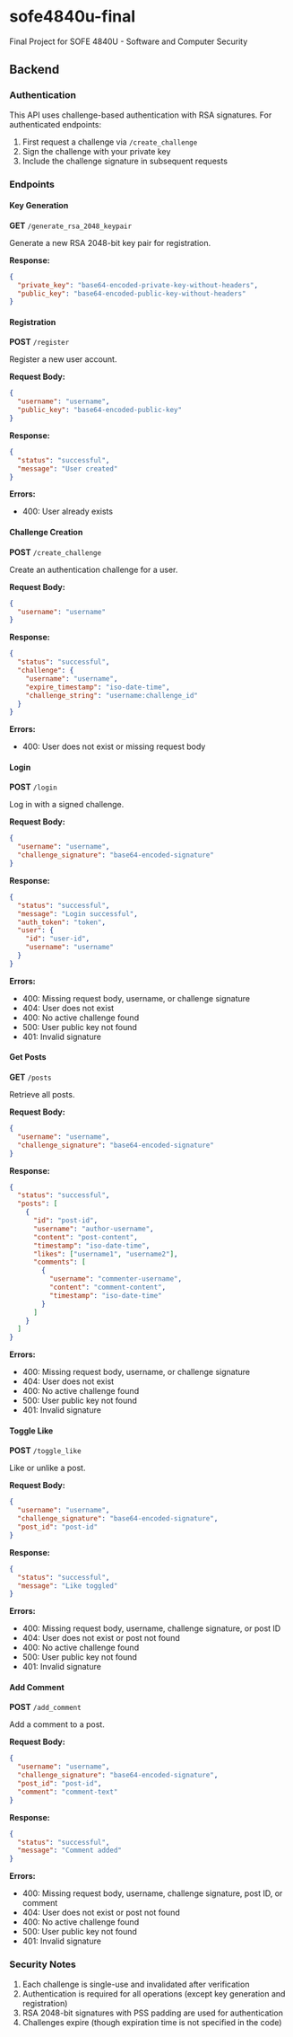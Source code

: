 # sofe4840u-final

Final Project for SOFE 4840U - Software and Computer Security

## Backend

### Authentication

This API uses challenge-based authentication with RSA signatures. For authenticated endpoints:

1. First request a challenge via `/create_challenge`
2. Sign the challenge with your private key
3. Include the challenge signature in subsequent requests

### Endpoints

#### Key Generation

**GET** `/generate_rsa_2048_keypair`

Generate a new RSA 2048-bit key pair for registration.

**Response:**

```json
{
  "private_key": "base64-encoded-private-key-without-headers",
  "public_key": "base64-encoded-public-key-without-headers"
}
```

#### Registration

**POST** `/register`

Register a new user account.

**Request Body:**

```json
{
  "username": "username",
  "public_key": "base64-encoded-public-key"
}
```

**Response:**

```json
{
  "status": "successful",
  "message": "User created"
}
```

**Errors:**

- 400: User already exists

#### Challenge Creation

**POST** `/create_challenge`

Create an authentication challenge for a user.

**Request Body:**

```json
{
  "username": "username"
}
```

**Response:**

```json
{
  "status": "successful",
  "challenge": {
    "username": "username",
    "expire_timestamp": "iso-date-time",
    "challenge_string": "username:challenge_id"
  }
}
```

**Errors:**

- 400: User does not exist or missing request body

#### Login

**POST** `/login`

Log in with a signed challenge.

**Request Body:**

```json
{
  "username": "username",
  "challenge_signature": "base64-encoded-signature"
}
```

**Response:**

```json
{
  "status": "successful",
  "message": "Login successful",
  "auth_token": "token",
  "user": {
    "id": "user-id",
    "username": "username"
  }
}
```

**Errors:**

- 400: Missing request body, username, or challenge signature
- 404: User does not exist
- 400: No active challenge found
- 500: User public key not found
- 401: Invalid signature

#### Get Posts

**GET** `/posts`

Retrieve all posts.

**Request Body:**

```json
{
  "username": "username",
  "challenge_signature": "base64-encoded-signature"
}
```

**Response:**

```json
{
  "status": "successful",
  "posts": [
    {
      "id": "post-id",
      "username": "author-username",
      "content": "post-content",
      "timestamp": "iso-date-time",
      "likes": ["username1", "username2"],
      "comments": [
        {
          "username": "commenter-username",
          "content": "comment-content",
          "timestamp": "iso-date-time"
        }
      ]
    }
  ]
}
```

**Errors:**

- 400: Missing request body, username, or challenge signature
- 404: User does not exist
- 400: No active challenge found
- 500: User public key not found
- 401: Invalid signature

#### Toggle Like

**POST** `/toggle_like`

Like or unlike a post.

**Request Body:**

```json
{
  "username": "username",
  "challenge_signature": "base64-encoded-signature",
  "post_id": "post-id"
}
```

**Response:**

```json
{
  "status": "successful",
  "message": "Like toggled"
}
```

**Errors:**

- 400: Missing request body, username, challenge signature, or post ID
- 404: User does not exist or post not found
- 400: No active challenge found
- 500: User public key not found
- 401: Invalid signature

#### Add Comment

**POST** `/add_comment`

Add a comment to a post.

**Request Body:**

```json
{
  "username": "username",
  "challenge_signature": "base64-encoded-signature",
  "post_id": "post-id",
  "comment": "comment-text"
}
```

**Response:**

```json
{
  "status": "successful",
  "message": "Comment added"
}
```

**Errors:**

- 400: Missing request body, username, challenge signature, post ID, or comment
- 404: User does not exist or post not found
- 400: No active challenge found
- 500: User public key not found
- 401: Invalid signature

### Security Notes

1. Each challenge is single-use and invalidated after verification
2. Authentication is required for all operations (except key generation and registration)
3. RSA 2048-bit signatures with PSS padding are used for authentication
4. Challenges expire (though expiration time is not specified in the code)
